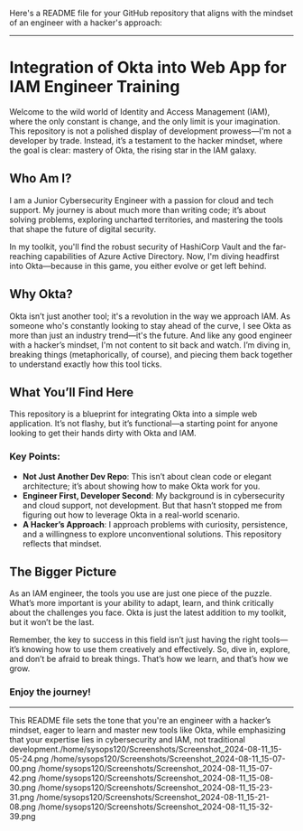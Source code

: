 Here's a README file for your GitHub repository that aligns with the mindset of an engineer with a hacker's approach:

---

# Integration of Okta into Web App for IAM Engineer Training

Welcome to the wild world of Identity and Access Management (IAM), where the only constant is change, and the only limit is your imagination. This repository is not a polished display of development prowess—I'm not a developer by trade. Instead, it’s a testament to the hacker mindset, where the goal is clear: mastery of Okta, the rising star in the IAM galaxy.

## Who Am I?

I am a Junior Cybersecurity Engineer with a passion for cloud and tech support. My journey is about much more than writing code; it’s about solving problems, exploring uncharted territories, and mastering the tools that shape the future of digital security. 

In my toolkit, you'll find the robust security of HashiCorp Vault and the far-reaching capabilities of Azure Active Directory. Now, I'm diving headfirst into Okta—because in this game, you either evolve or get left behind.

## Why Okta?

Okta isn’t just another tool; it's a revolution in the way we approach IAM. As someone who's constantly looking to stay ahead of the curve, I see Okta as more than just an industry trend—it's the future. And like any good engineer with a hacker’s mindset, I'm not content to sit back and watch. I’m diving in, breaking things (metaphorically, of course), and piecing them back together to understand exactly how this tool ticks.

## What You’ll Find Here

This repository is a blueprint for integrating Okta into a simple web application. It’s not flashy, but it’s functional—a starting point for anyone looking to get their hands dirty with Okta and IAM.

### Key Points:

- **Not Just Another Dev Repo**: This isn’t about clean code or elegant architecture; it’s about showing how to make Okta work for you.
- **Engineer First, Developer Second**: My background is in cybersecurity and cloud support, not development. But that hasn’t stopped me from figuring out how to leverage Okta in a real-world scenario.
- **A Hacker’s Approach**: I approach problems with curiosity, persistence, and a willingness to explore unconventional solutions. This repository reflects that mindset.

## The Bigger Picture

As an IAM engineer, the tools you use are just one piece of the puzzle. What’s more important is your ability to adapt, learn, and think critically about the challenges you face. Okta is just the latest addition to my toolkit, but it won’t be the last. 

Remember, the key to success in this field isn’t just having the right tools—it’s knowing how to use them creatively and effectively. So, dive in, explore, and don’t be afraid to break things. That’s how we learn, and that’s how we grow.

### Enjoy the journey!

---

This README file sets the tone that you're an engineer with a hacker’s mindset, eager to learn and master new tools like Okta, while emphasizing that your expertise lies in cybersecurity and IAM, not traditional development./home/sysops120/Screenshots/Screenshot_2024-08-11_15-05-24.png /home/sysops120/Screenshots/Screenshot_2024-08-11_15-07-00.png /home/sysops120/Screenshots/Screenshot_2024-08-11_15-07-42.png /home/sysops120/Screenshots/Screenshot_2024-08-11_15-08-30.png /home/sysops120/Screenshots/Screenshot_2024-08-11_15-23-31.png /home/sysops120/Screenshots/Screenshot_2024-08-11_15-21-08.png /home/sysops120/Screenshots/Screenshot_2024-08-11_15-32-39.png
